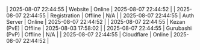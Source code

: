 | 2025-08-07 22:44:55 | Website | Online | 2025-08-07 22:44:52 |
| 2025-08-07 22:44:55 | Registration | Offline | N/A |
| 2025-08-07 22:44:55 | Auth Server | Online | 2025-08-07 22:44:52 |
| 2025-08-07 22:44:55 | Kezan (PvE) | Offline | 2025-08-03 17:58:02 |
| 2025-08-07 22:44:55 | Gurubashi (PvP) | Offline | N/A |
| 2025-08-07 22:44:55 | Cloudflare | Online | 2025-08-07 22:44:52 |
